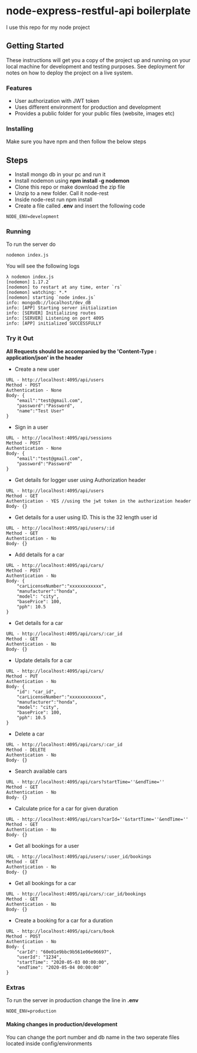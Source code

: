 # node-express-restful-api boilerplate
I use this repo for my node project
## Getting Started
These instructions will get you a copy of the project up and running on your local machine for development and testing purposes. See deployment for notes on how to deploy the project on a live system.
### Features
* User authorization with JWT token
* Uses different environment for production and development
* Provides a public folder for your public files (website, images etc)

### Installing

Make sure you have npm and then follow the below steps

## Steps

* Install mongo db in your pc and run it
* Install nodemon using **npm install -g nodemon**
* Clone this repo or make download the zip file
* Unzip to a new folder. Call it node-rest
* Inside node-rest run npm install
* Create a file called **.env** and insert the following code

```
NODE_ENV=development
```
### Running

To run the server do
```
nodemon index.js
```

You will see the following logs
```
λ nodemon index.js
[nodemon] 1.17.2
[nodemon] to restart at any time, enter `rs`
[nodemon] watching: *.*
[nodemon] starting `node index.js`
info: mongodb://localhost/dev_dB
info: [APP] Starting server initialization
info: [SERVER] Initializing routes
info: [SERVER] Listening on port 4095
info: [APP] initialized SUCCESSFULLY
```

### Try it Out
**All Requests should be accompanied by the 'Content-Type : application/json' in the header**
* Create a new user
```
URL - http://localhost:4095/api/users
Method - POST
Authentication - None
Body- {
	"email":"test@gmail.com",
  	"password":"Password",
  	"name":"Test User"
}
```

* Sign in a user
```
URL - http://localhost:4095/api/sessions
Method - POST
Authentication - None
Body- {
	"email":"test@gmail.com",
  	"password":"Password"
}
```
* Get details for logger user using Authorization header
```
URL - http://localhost:4095/api/users
Method - GET
Authentication - YES //using the jwt token in the authorization header
Body- {}
```
* Get details for a user using ID. This is the 32 length user id
```
URL - http://localhost:4095/api/users/:id
Method - GET
Authentication - No
Body- {}
```
* Add details for a car
```
URL - http://localhost:4095/api/cars/
Method - POST
Authentication - No
Body- {
    "carLicenseNumber":"xxxxxxxxxxxx",
    "manufacturer":"honda",
    "model": "city",
    "basePrice": 100,
    "pph": 10.5
}
```
* Get details for a car
```
URL - http://localhost:4095/api/cars/:car_id
Method - GET
Authentication - No
Body- {}
```
* Update details for a car
```
URL - http://localhost:4095/api/cars/
Method - PUT
Authentication - No
Body- {
    "id": "car_id",
    "carLicenseNumber":"xxxxxxxxxxxx",
    "manufacturer":"honda",
    "model": "city",
    "basePrice": 100,
    "pph": 10.5
}
```
* Delete a car
```
URL - http://localhost:4095/api/cars/:car_id
Method - DELETE
Authentication - No
Body- {}
```
* Search available cars 
```
URL - http://localhost:4095/api/cars?startTime=''&endTime=''
Method - GET
Authentication - No
Body- {}
```
* Calculate price for a car for given duration
```
URL - http://localhost:4095/api/cars?carId=''&startTime=''&endTime=''
Method - GET
Authentication - No
Body- {}
```
* Get all bookings for a user
```
URL - http://localhost:4095/api/users/:user_id/bookings
Method - GET
Authentication - No
Body- {}
```
* Get all bookings for a car
```
URL - http://localhost:4095/api/cars/:car_id/bookings
Method - GET
Authentication - No
Body- {}
```
* Create a booking for a car for a duration
```
URL - http://localhost:4095/api/cars/book
Method - POST
Authentication - No
Body- {
    "carId": "60e01e9bbc9b561e06e96697",
    "userId": "1234",
    "startTime": "2020-05-03 00:00:00",
    "endTime": "2020-05-04 00:00:00"
}
```
### Extras
To run the server in production change the line in **.env**
```
NODE_ENV=production
```

#### Making changes in production/development
You can change the port number and db name in the two seperate files located inside config/environments
